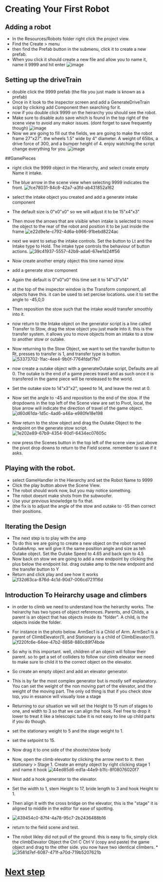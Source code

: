 # Creating Your First Robot

## Adding a robot
* In the Resources/Robots folder right click the project view.
* Find the Create > menu
* then find the Prefab button in the submenu, click it to create a new prefab.
* When you click it should create a new file and allow you to name it, name it 9999 and hit enter
  ![image](https://github.com/user-attachments/assets/4868b1ca-64b9-44a3-899f-8e5b2914f200)

## Setting up the driveTrain
* double click the 9999 prefab (the file you just made is known as a prefab)
* Once in it look to the inspector screen and add a GenerateDriveTrain scipt by clicking add Component then searching for it.
* now if you double click 9999 on the heirarchy you should see the robot.
* Make sure to disable auto save which is found in the top right of the scene view to avoid any makor issues. (dont forget to save frequently though)
  ![image](https://github.com/user-attachments/assets/464b9682-0bac-4d8b-bbc2-e22239ceeb61)
* Now we are going to fill out the fields, we are going to make the robot frame 27"x27". the wheels 1.5" wide by 4" diameter. A weight of 65lbs, a drive force of 300, and a bumper height of 4. enjoy watching the script change everything for you.
![image](https://github.com/user-attachments/assets/e3b813ef-4ff2-4802-94a6-2b69cbf9a808)


##GamePieces
* right click the 9999 object in the Hierarchy, and select create empty Name it intake.
* The blue arrow in the scene view when selecting 9999 indicates the front.
  ![fce78031-84c8-42a7-a3fd-ab431852a162](https://github.com/user-attachments/assets/d09fc19f-4a25-4554-a065-142572a70b4c)
* select the intake object you created and add a generate intake component
* The default size is 0"x0"x0" so we will adjust it to be 15"x4"x3"
* Then move the arrows that are visible when intake is selected to move the object to the rear of the robot and position it to be just inside the frame
 ![e22d9e1e-c792-4d6a-b966-91bebd8224ac](https://github.com/user-attachments/assets/77ed6afb-ea6f-4daf-a381-49365317f384)
* next we want to setup the intake controls. Set the button to Lt and the Intake type to Hold. The intake type controls the behaviour of button actions.
 ![39c41937-5557-42b9-ada6-67ee1d24ff56](https://github.com/user-attachments/assets/c212a419-257c-4736-83dd-c9b6cdf9cb0a)
* Now create another empty object this time named stow.
* add a generate stow component
* Again the default is 0"x0"x0" this time set it to 14"x3"x14"
* at the top of the inspector window is the Transform component, all objects have this. it can be used to set percise locations. use it to set the angle to -45,0,0
* Then reposition the stow such that the intake would transfer smoothly into it.
* now return to the Intake object on the generator script is a line called Transfer to Stow, drag the stow object you just made into it. this is the transfer system. it allows you to move objects from an intake to a stow to another stow or outake.
* Now returning to the Stow Object, we want to set the transfer button to Rt, presses to transfer is 1, and transfer type is button.
  ![53373702-1fac-4ee4-9b0f-7764fdaf7fe7](https://github.com/user-attachments/assets/ccc8e527-f75e-46b7-a848-4bc5a3351e08)
* now create a outake object with a generateOutake script, Defaults are all 0. The outake is the end of a game pieces travel and as such once it is transfered in the game piece will be rereleased to the world.
* Set the outake size to 14"x3"x2", speed to 14, and leave the rest at 0.
* Now set the angle to -45 and reposition to the end of the stow. If the dropdowns in the top left of the Scene view are set to Pivot, local, the blue arrow will indicate the direction of travel of the game object.
![d60d61da-1d5c-4ad6-a46a-e980fe18e198](https://github.com/user-attachments/assets/5607f184-41be-4fac-bbe3-9797f43a7ed9)

* Now return to the stow object and drag the Outake Object to the endpoint on the generate stow script.
 ![1e202e89-67b9-4354-80d1-6434ec07605c](https://github.com/user-attachments/assets/d6639b1c-e08a-46a2-9d79-6f65df60a60a)
* now press the Scenes button in the top left of the scene view just above the pivot drop downs to return to the Field scene. remember to save if it asks.

## Playing with the robot.
* select GameHandler in the Hierarchy and set the Robot Name to 9999
* Click the play button above the Scene View.
* The robot should work now, but you may notice something.
* The robot doesnt make shots from the subwoofer.
* Use your previous knowledge to fix that.
* (the fix is to adjust the angle of the stow and outake to -55 then correct their positions.

## Iterating the Design
* The next step is to play with the amp
* To do this we are going to create a new object on the robot named OutakeAmp. we will give it the same position angle and size as teh Outake object. Set the Outake Speed to 4.65 and back spin to 4.5
* Now back on stow we are going to add a new endpoint by clicking the plus below the endpoint list. drag outake amp to the new endpoint and the transfer button to Y
* Return and click play and see how it works
![f32d63ca-876d-4c1d-90d7-006cd721f16d](https://github.com/user-attachments/assets/dcca6c90-a4b4-4a09-a403-7a352c4c9b08)

## Introduction To Heirarchy usage and climbers
* in order to climb we need to understand how the heirarchy works. The heirarchy has two types of object references. Parents, and Childs, a parent is an object that has objects inside its "folder". A child, is the objects inside the folder.
* For instance in the photo below. ArmSec1 is a Child of Arm. ArmSec1 is a parent of ClimbElevator(1), and Stationary is a child of ClimbElevator(1).
 ![f220fc6e-64ee-47b2-8858-880c89f74bde](https://github.com/user-attachments/assets/959fa39d-081f-4253-b91f-c81e3c923100)

* So why is this important. well, children of an object will follow their parent. so to get a set of colliders to follow our climb elevator we need to make sure to child it to the correct object on the elevator.
* So create an empty object and add an elevator generator.
* This is by far the most complex generator but is mostly self explanatory. You can set the weight of the non moving part of the elevator, and the weight of the moving part. The only od thing is that if you check stow top, you in essance will visually lose a stage
* Returning to our situation we will set the Height to 15 num of stages to one, and width to 3 so that we can align the hook. Feel free to drop it lower to treat it like a telescopic tube it is not easy to line up child parts if you do though.
* set the stationary weight to 5 and the stage weight to 1.
* set the setpoint to 15.
* Now drag it to one side of the shooter/stow body
* Now, open the climb elevator by clicking the arrow next to it. then stationary > Stage 1. Create an empty object by right clicking stage 1 and name it hook
![44ed85d6-ed1a-44e9-b1fc-8f08076020f7](https://github.com/user-attachments/assets/bf430e82-574e-4a8c-a027-83cfbd5a6447)
* Next add a hook generator to the elevator.
* Set the width to 1, stem Height to 17, bride length to 3 and hook Height to 1.
* Then align it with the cross bridge on the elevator, this is the "stage" it is aligned to middle in the editor for ease of spotting.
* ![439454c0-87f4-4a78-95c7-2b2436488b16](https://github.com/user-attachments/assets/b90c1d8e-c42b-416b-bb1a-f49e921d925f)
* return to the field scene and test.
* The robot likley did not pull of the ground. this is easy to fix, simply click the climbElevator Object the Ctrl C Ctrl V (copy and paste) the game object and drag to the other side. you now have two identical climbers.
*![3581d7ef-6087-471f-a70d-719b5207621b](https://github.com/user-attachments/assets/736ea7ee-77d4-4f3b-96aa-ecdb98a6dc06)


# [Next step](https://github.com/masonmm3/MoSimBuilder/blob/Stable/Documentation/SecondRobot.md)



